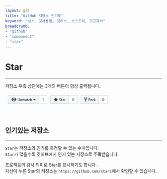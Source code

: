 ```yaml
---
layout: git
title: "GitHub 저장소 인기도"
keyword: "git, 깃사용법, 깃허브, 소스트리, 깃교과서"
breadcrumb:
- "github"
- "component"
- "star"
---
```


# Star
---
저장소 우측 상단에는 3개의 버튼이 항상 출력됩니다. 

![github](./img/repository_02.png)  

<br>

## 인기있는 저장소
---
`Star`는 저장소의 인기를 측정할 수 있는 수치입니다.  
`Star`가 많을수록 깃허브에서 인기 있는 저장소로 주목받습니다.

프로젝트의 감사 의미로 Star를 표시하기도 합니다.  
자신이 누른 Star의 저장소는 `https://github.com/stars`에서 확인할 수 있습니다.

<br>